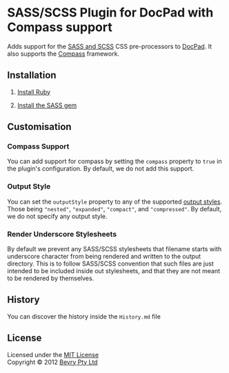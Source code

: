 # SASS/SCSS Plugin for DocPad with Compass support
Adds support for the [SASS and SCSS](http://sass-lang.com/) CSS pre-processors to [DocPad](https://github.com/bevry/docpad). It also supports the [Compass](http://compass-style.org/) framework.



## Installation

1. [Install Ruby](http://www.ruby-lang.org/en/downloads/)

2. [Install the SASS gem](http://rubygems.org/gems/sass/)


## Customisation

### Compass Support
You can add support for compass by setting the `compass` property to `true` in the plugin's configuration. By default, we do not add this support.

### Output Style
You can set the `outputStyle` property to any of the supported [output styles](http://sass-lang.com/docs/yardoc/file.SASS_REFERENCE.html#output_style). Those being `"nested"`, `"expanded"`, `"compact"`, and `"compressed"`. By default, we do not specify any output style.

### Render Underscore Stylesheets
By default we prevent any SASS/SCSS stylesheets that filename starts with underscore character from being rendered and written to the output directory. This is to follow SASS/SCSS convention that such files are just intended to be included inside out stylesheets, and that they are not meant to be rendered by themselves.


## History
You can discover the history inside the `History.md` file


## License
Licensed under the [MIT License](http://creativecommons.org/licenses/MIT/)
<br/>Copyright &copy; 2012 [Bevry Pty Ltd](http://bevry.me)